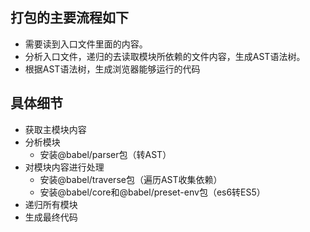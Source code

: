 ## 打包的主要流程如下
- 需要读到入口文件里面的内容。
- 分析入口文件，递归的去读取模块所依赖的文件内容，生成AST语法树。
- 根据AST语法树，生成浏览器能够运行的代码

## 具体细节
- 获取主模块内容
- 分析模块
  - 安装@babel/parser包（转AST）
- 对模块内容进行处理
  - 安装@babel/traverse包（遍历AST收集依赖）
  - 安装@babel/core和@babel/preset-env包（es6转ES5）
- 递归所有模块
- 生成最终代码
